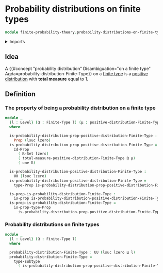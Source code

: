 # Probability distributions on finite types

```agda
module finite-probability-theory.probability-distributions-on-finite-types where
```

<details><summary>Imports</summary>

```agda
open import finite-probability-theory.positive-distributions-on-finite-types

open import foundation.empty-types
open import foundation.function-types
open import foundation.identity-types
open import foundation.inhabited-types
open import foundation.propositions
open import foundation.sets
open import foundation.subtypes
open import foundation.universe-levels

open import group-theory.sums-of-finite-families-of-elements-abelian-groups

open import real-numbers.addition-real-numbers
open import real-numbers.dedekind-real-numbers
open import real-numbers.positive-real-numbers
open import real-numbers.rational-real-numbers

open import univalent-combinatorics.finite-types
```

</details>

## Idea

A
{{#concept "probability distribution" Disambiguation="on a finite type" Agda=probability-distribution-Finite-Type}}
on a [finite type](univalent-combinatorics.finite-types.md) is a
[positive distribution](finite-probability-theory.positive-distributions-on-finite-types.md)
with **total measure** equal to 1.

## Definition

### The property of being a probability distribution on a finite type

```agda
module _
  {l : Level} (Ω : Finite-Type l) (μ : positive-distribution-Finite-Type Ω)
  where

  is-probability-distribution-prop-positive-distribution-Finite-Type :
    Prop (lsuc lzero)
  is-probability-distribution-prop-positive-distribution-Finite-Type =
    Id-Prop
      ( ℝ-Set lzero)
      ( total-measure-positive-distribution-Finite-Type Ω μ)
      ( one-ℝ)

  is-probability-distribution-positive-distribution-Finite-Type :
    UU (lsuc lzero)
  is-probability-distribution-positive-distribution-Finite-Type =
    type-Prop is-probability-distribution-prop-positive-distribution-Finite-Type

  is-prop-is-probability-distribution-Finite-Type :
    is-prop is-probability-distribution-positive-distribution-Finite-Type
  is-prop-is-probability-distribution-Finite-Type =
    is-prop-type-Prop
      is-probability-distribution-prop-positive-distribution-Finite-Type
```

### Probability distributions on finite types

```agda
module _
  {l : Level} (Ω : Finite-Type l)
  where

  probability-distribution-Finite-Type : UU (lsuc lzero ⊔ l)
  probability-distribution-Finite-Type =
    type-subtype
      ( is-probability-distribution-prop-positive-distribution-Finite-Type Ω)
```
